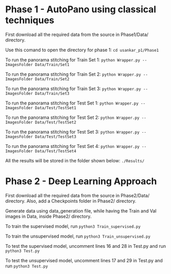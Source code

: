 # Phase 1 - AutoPano using classical techniques

First download all the required data from the source in Phase1/Data/ directory. 

Use this comand to open the directory for phase 1:
`cd usankar_p1/Phase1`

To run the panorama stitching for Train Set 1:
`python Wrapper.py --ImagesFolder Data/Train/Set1`

To run the panorama stitching for Train Set 2:
`python Wrapper.py --ImagesFolder Data/Train/Set2`

To run the panorama stitching for Train Set 3:
`python Wrapper.py --ImagesFolder Data/Train/Set3`

To run the panorama stitching for Test Set 1:
`python Wrapper.py --ImagesFolder Data/Test/TestSet1`

To run the panorama stitching for Test Set 2:
`python Wrapper.py --ImagesFolder Data/Test/TestSet2`

To run the panorama stitching for Test Set 3:
`python Wrapper.py --ImagesFolder Data/Test/TestSet3`

To run the panorama stitching for Test Set 4:
`python Wrapper.py --ImagesFolder Data/Test/TestSet4`

All the results will be stored in the folder shown below:
`./Results/`





# Phase 2 - Deep Learning Approach

First download all the required data from the source in Phase2/Data/ directory. Also, add a Checkpoints folder in Phase2/ directory.

Generate data using data_generation file, while having the Train and Val images in Data, inside Phase2/ directory.

To train the supervised model, run `python3 Train_supervised.py`

To train the unsupervised model, run `python3 Train_unsupervised.py`

To test the supervised model, uncomment lines 16 and 28 in Test.py and run `python3 Test.py`

To test the unsupervised model, uncomment lines 17 and 29 in Test.py and run `python3 Test.py`
